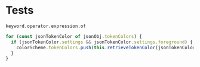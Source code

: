 # Tests

`keyword.operator.expression.of`

```javascript
for (const jsonTokenColor of jsonObj.tokenColors) {
  if (jsonTokenColor.settings && jsonTokenColor.settings.foreground) {
    colorScheme.tokenColors.push(this.retrieveTokenColor(jsonTokenColor, colorScheme.editorBackground));
  }
}
```
